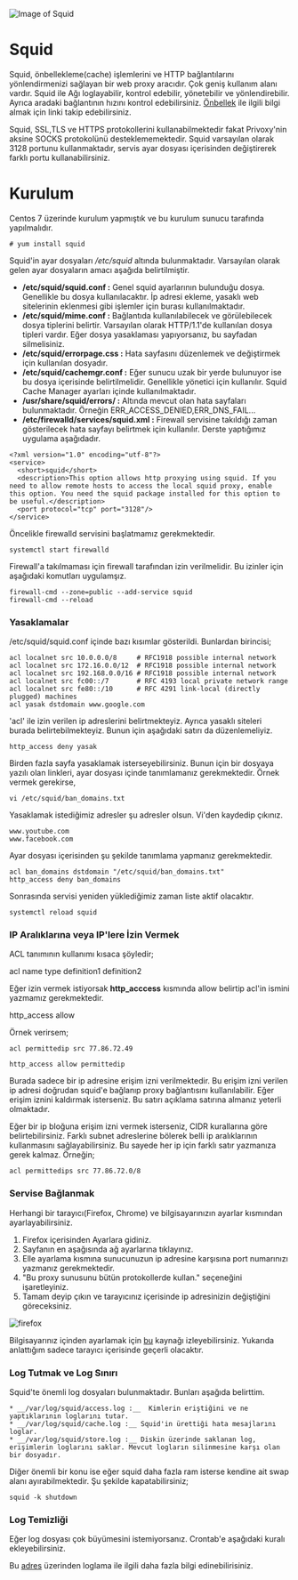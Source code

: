 ![Image of Squid](https://github.com/rection/LYK18-GNULinuxSistemYonetimi-Duzey2/blob/squid/katkida-bulunanlar/safa-bayar/Squid/squid.jpg)

# Squid

Squid, önbellekleme(cache) işlemlerini ve HTTP bağlantılarını yönlendirmenizi sağlayan bir web proxy aracıdır. Çok geniş kullanım alanı vardır. Squid ile Ağı loglayabilir, kontrol edebilir, yönetebilir ve yönlendirebilir. Ayrıca aradaki bağlantının hızını kontrol edebilirsiniz. [Önbellek](https://developer.mozilla.org/en-US/docs/Web/HTTP/Caching) ile ilgili bilgi almak için linki takip edebilirsiniz.

Squid, SSL,TLS ve HTTPS protokollerini kullanabilmektedir fakat Privoxy'nin aksine SOCKS protokolünü desteklememektedir. Squid varsayılan olarak 3128 portunu kullanmaktadır, servis ayar dosyası içerisinden değiştirerek farklı portu kullanabilirsiniz.

# Kurulum

Centos 7 üzerinde kurulum yapmıştık ve bu kurulum sunucu tarafında yapılmalıdır.

```
# yum install squid
```

Squid'in ayar dosyaları */etc/squid* altında bulunmaktadır. Varsayılan olarak gelen ayar dosyaların amacı aşağıda belirtilmiştir.

* __/etc/squid/squid.conf :__ Genel squid ayarlarının bulunduğu dosya. Genellikle bu dosya kullanılacaktır. İp adresi ekleme, yasaklı web sitelerinin eklenmesi gibi işlemler için burası kullanılmaktadır.
* __/etc/squid/mime.conf :__ Bağlantıda kullanılabilecek ve görülebilecek dosya tiplerini belirtir. Varsayılan olarak HTTP/1.1'de kullanılan dosya tipleri vardır. Eğer dosya yasaklaması yapıyorsanız, bu sayfadan silmelisiniz.
* __/etc/squid/errorpage.css :__ Hata sayfasını düzenlemek ve değiştirmek için kullanılan dosyadır.
* __/etc/squid/cachemgr.conf :__ Eğer sunucu uzak bir yerde bulunuyor ise bu dosya içerisinde belirtilmelidir. Genellikle yönetici için kullanılır. Squid Cache Manager ayarları içinde kullanılmaktadır.
* __/usr/share/squid/errors/ :__ Altında mevcut olan hata sayfaları bulunmaktadır. Örneğin ERR_ACCESS_DENIED,ERR_DNS_FAIL...
* __/etc/firewalld/services/squid.xml :__ Firewall servisine takıldığı zaman gösterilecek hata sayfayı belirtmek için kullanılır. Derste yaptığımız uygulama aşağıdadır.

```
<?xml version="1.0" encoding="utf-8"?>
<service>
  <short>squid</short>
  <description>This option allows http proxying using squid. If you need to allow remote hosts to access the local squid proxy, enable this option. You need the squid package installed for this option to be useful.</description>
  <port protocol="tcp" port="3128"/>
</service>

```

Öncelikle firewalld servisini başlatmamız gerekmektedir.

```
systemctl start firewalld
```

Firewall'a takılmaması için firewall tarafından izin verilmelidir. Bu izinler için aşağıdaki komutları uygulamşız.

```
firewall-cmd --zone=public --add-service squid
firewall-cmd --reload
```

### Yasaklamalar

/etc/squid/squid.conf içinde bazı kısımlar gösterildi. Bunlardan birincisi;

```
acl localnet src 10.0.0.0/8     # RFC1918 possible internal network
acl localnet src 172.16.0.0/12  # RFC1918 possible internal network
acl localnet src 192.168.0.0/16 # RFC1918 possible internal network
acl localnet src fc00::/7       # RFC 4193 local private network range
acl localnet src fe80::/10      # RFC 4291 link-local (directly plugged) machines
acl yasak dstdomain www.google.com
```

'acl' ile izin verilen ip adreslerini belirtmekteyiz. Ayrıca yasaklı siteleri burada belirtebilmekteyiz. Bunun için aşağıdaki satırı da düzenlemeliyiz.

```
http_access deny yasak
```

Birden fazla sayfa yasaklamak isterseyebilirsiniz. Bunun için bir dosyaya yazılı olan linkleri, ayar dosyası içinde tanımlamanız gerekmektedir. Örnek vermek gerekirse,

```
vi /etc/squid/ban_domains.txt
```

Yasaklamak istediğimiz adresler şu adresler olsun. Vi'den kaydedip çıkınız.

```
www.youtube.com
www.facebook.com
```

Ayar dosyası içerisinden şu şekilde tanımlama yapmanız gerekmektedir.

```
acl ban_domains dstdomain "/etc/squid/ban_domains.txt"
http_access deny ban_domains
```

Sonrasında servisi yeniden yüklediğimiz zaman liste aktif olacaktır.

```
systemctl reload squid
```

### IP Aralıklarına veya IP'lere İzin Vermek

ACL tanımının kullanımı kısaca şöyledir;

acl name type definition1 definition2

Eğer izin vermek istiyorsak **http_acccess** kısmında allow belirtip acl'in ismini yazmamız gerekmektedir.

http_access allow <acl name>

Örnek verirsem;

```
acl permittedip src 77.86.72.49

http_access allow permittedip
```

Burada sadece bir ip adresine erişim izni verilmektedir. Bu erişim izni verilen ip adresi doğrudan squid'e bağlanıp proxy bağlantısını kullanılabilir. Eğer erişim iznini kaldırmak isterseniz. Bu satırı açıklama satırına almanız yeterli olmaktadır.


Eğer bir ip bloğuna erişim izni vermek isterseniz, CIDR kurallarına göre belirtebilirsiniz. Farklı subnet adreslerine bölerek belli ip aralıklarının kullanmasını sağlayabilirsiniz. Bu sayede her ip için farklı satır yazmanıza gerek kalmaz. Örneğin;

```
acl permittedips src 77.86.72.0/8
```

### Servise Bağlanmak

Herhangi bir tarayıcı(Firefox, Chrome) ve bilgisayarınızın ayarlar kısmından ayarlayabilirsiniz.

1. Firefox içerisinden Ayarlara gidiniz.
2. Sayfanın en aşağısında ağ ayarlarına tıklayınız.
3. Elle ayarlama kısmına sunucunuzun ip adresine karşısına port numarınızı yazmanız gerekmektedir.
4. "Bu proxy sunusunu bütün protokollerde kullan." seçeneğini işaretleyiniz.
5. Tamam deyip çıkın ve tarayıcınız içerisinde ip adresinizin değiştiğini göreceksiniz.

![firefox](https://github.com/rection/LYK18-GNULinuxSistemYonetimi-Duzey2/blob/squid/katkida-bulunanlar/safa-bayar/Squid/firefoxsquid.jpg)

Bilgisayarınız içinden ayarlamak için [bu](https://linuxize.com/post/how-to-install-and-configure-squid-proxy-on-ubuntu-18-04/#configuring-your-browser-to-use-proxy) kaynağı izleyebilirsiniz. Yukarıda anlattığım sadece tarayıcı içerisinde geçerli olacaktır.  
### Log Tutmak ve Log Sınırı

Squid'te önemli log dosyaları bulunmaktadır. Bunları aşağıda belirttim.

```
* __/var/log/squid/access.log :__  Kimlerin eriştiğini ve ne yaptıklarının loglarını tutar.
* __/var/log/squid/cache.log :__ Squid'in ürettiği hata mesajlarını loglar.
* __/var/log/squid/store.log :__ Diskin üzerinde saklanan log, erişimlerin loglarını saklar. Mevcut logların silinmesine karşı olan bir dosyadır.
```

Diğer önemli bir konu ise eğer squid daha fazla ram isterse kendine ait swap alanı ayırabilmektedir. Şu şekilde kapatabilirsiniz;

```
squid -k shutdown
```

### Log Temizliği

Eğer log dosyası çok büyümesini istemiyorsanız. Crontab'e aşağıdaki kuralı ekleyebilirsiniz.

Bu [adres](https://wiki.squid-cache.org/SquidFaq/SquidLogs) üzerinden loglama ile ilgili daha fazla bilgi edinebilirisiniz.
